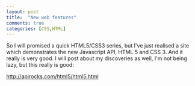 ```yaml
---
layout: post
title:  "New web features"
comments: true
categories: [CSS,HTML]
---
```


So I will promised a quick HTML5/CSS3 series, but I've just realised a site which demonstrates the new Javascript API, HTML 5 and CSS 3. And it really is very good. I will post about my discoveries as well, I'm not being lazy, but this really is good:

http://apirocks.com/html5/html5.html

